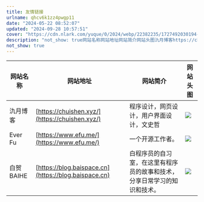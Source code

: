 ```yaml
---
title: 友情链接
urlname: qhcv6k1zz4pwgp11
date: "2024-05-22 08:52:07"
updated: "2024-09-28 10:57:51"
cover: "https://cdn.nlark.com/yuque/0/2024/webp/22382235/1727492030194-fc4d0fde-e024-4719-ba21-f51110283a9b.webp"
description: "not_show: true网站名称网站地址网站简介网站头图氿月博客https://chuishen.xyz/程序设计，网页设计，用户界面设计，文史哲Ever Fuhttps://www.efu.me/一个开源工作者。白贺BAIHEhttps://blog.baispace.cn白程序员的自习..."
not_show: true
---
```


| 网站名称  | 网站地址                                             | 网站简介                                                                 | 网站头图                                                                           |
| --------- | ---------------------------------------------------- | ------------------------------------------------------------------------ | ---------------------------------------------------------------------------------- |
| 氿月博客  | [https://chuishen.xyz/](https://chuishen.xyz/)       | 程序设计，网页设计，用户界面设计，文史哲                                 | ![](https://oss1.aistar.cool/elog-offer-now/c6f5bb10e64ae17f535df0b341779d86.webp) |
| Ever Fu   | [https://www.efu.me/](https://www.efu.me/)           | 一个开源工作者。                                                         | ![](https://oss1.aistar.cool/elog-offer-now/fd5df7a329c59f955f21d4c738e034c4.webp) |
| 白贺BAIHE | [https://blog.baispace.cn](https://blog.baispace.cn) | 白程序员的自习室，在这里有程序员的故事和技术，分享日常学习的知识和技术。 | ![](https://oss1.aistar.cool/elog-offer-now/f3417c2521270400ef1338092c5463aa.jpeg) |
